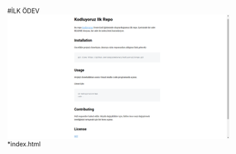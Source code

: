 #İLK ÖDEV
![dersten bir resim](https://raw.githubusercontent.com/Kodluyoruz/taskforce/main/git/odev1/figures/markdown.png)
*index.html
